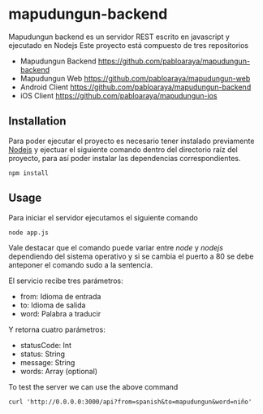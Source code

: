 # mapudungun-backend

Mapudungun backend es un servidor REST escrito en javascript y ejecutado en Nodejs
Este proyecto está compuesto de tres repositorios
- Mapudungun Backend https://github.com/pabloaraya/mapudungun-backend
- Mapudungun Web https://github.com/pabloaraya/mapudungun-web
- Android Client https://github.com/pabloaraya/mapudungun-backend
- iOS Client https://github.com/pabloaraya/mapudungun-ios

## Installation
Para poder ejecutar el proyecto es necesario tener instalado previamente [Nodejs](https://nodejs.org/) y ejectuar el siguiente comando dentro del directorio raíz del proyecto, para así poder instalar las dependencias correspondientes.
```
npm install
```

## Usage
Para iniciar el servidor ejecutamos el siguiente comando
```
node app.js
```

Vale destacar que el comando puede variar entre *node* y *nodejs* dependiendo del sistema operativo y si se cambia el puerto a 80 se debe anteponer el comando sudo a la sentencia.

El servicio recibe tres parámetros:
- from: Idioma de entrada
- to: Idioma de salida
- word: Palabra a traducir

Y retorna cuatro parámetros:
- statusCode: Int
- status: String
- message: String
- words: Array (optional)

To test the server we can use the above command
```
curl 'http://0.0.0.0:3000/api?from=spanish&to=mapudungun&word=niño'
```
